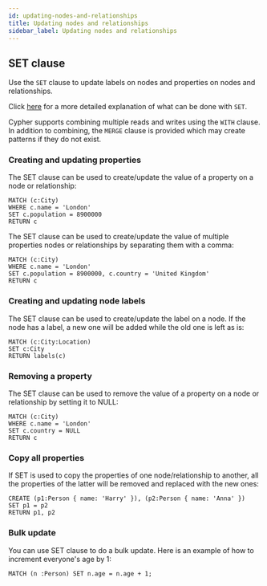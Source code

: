 ```yaml
---
id: updating-nodes-and-relationships
title: Updating nodes and relationships
sidebar_label: Updating nodes and relationships
---
```


## SET clause

Use the `SET` clause to update labels on nodes and properties on nodes and
relationships.

Click [here](./clauses/set.md) for a more detailed explanation of what can be
done with `SET`.

Cypher supports combining multiple reads and writes using the `WITH` clause.
In addition to combining, the `MERGE` clause is provided which may create
patterns if they do not exist.

### Creating and updating properties

The SET clause can be used to create/update the value of a property on a node or
relationship:

```cypher
MATCH (c:City)
WHERE c.name = 'London'
SET c.population = 8900000
RETURN c
```

The SET clause can be used to create/update the value of multiple properties
nodes or relationships by separating them with a comma:

```cypher
MATCH (c:City)
WHERE c.name = 'London'
SET c.population = 8900000, c.country = 'United Kingdom'
RETURN c
```

### Creating and updating node labels

The SET clause can be used to create/update the label on a node. If the node has
a label, a new one will be added while the old one is left as is:

```cypher
MATCH (c:City:Location)
SET c:City
RETURN labels(c)
```

### Removing a property

The SET clause can be used to remove the value of a property on a node or
relationship by setting it to NULL:

```cypher
MATCH (c:City)
WHERE c.name = 'London'
SET c.country = NULL
RETURN c
```

### Copy all properties

If SET is used to copy the properties of one node/relationship to another, all
the properties of the latter will be removed and replaced with the new ones:

```cypher
CREATE (p1:Person { name: 'Harry' }), (p2:Person { name: 'Anna' })
SET p1 = p2
RETURN p1, p2
```

### Bulk update

You can use SET clause to do a bulk update. Here is an example of how to
increment everyone's age by 1:

```cypher
MATCH (n :Person) SET n.age = n.age + 1;
```